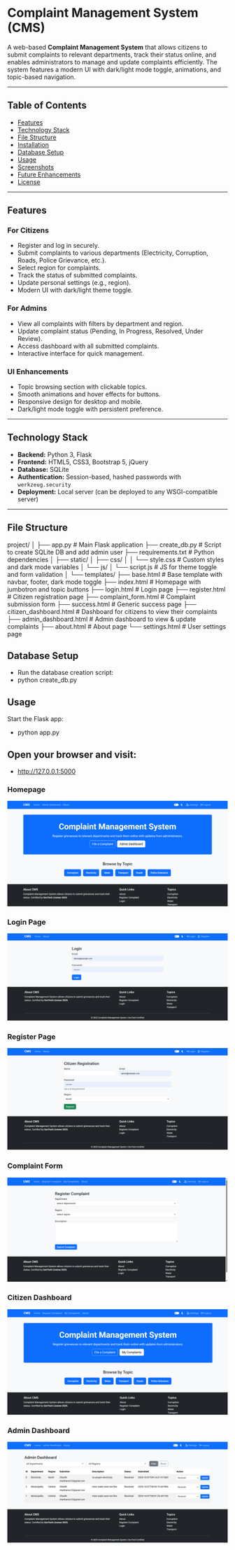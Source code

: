 # Complaint Management System (CMS)

A web-based **Complaint Management System** that allows citizens to submit complaints to relevant departments, track their status online, and enables administrators to manage and update complaints efficiently. The system features a modern UI with dark/light mode toggle, animations, and topic-based navigation.

---

## Table of Contents
- [Features](#features)
- [Technology Stack](#technology-stack)
- [File Structure](#file-structure)
- [Installation](#installation)
- [Database Setup](#database-setup)
- [Usage](#usage)
- [Screenshots](#screenshots)
- [Future Enhancements](#future-enhancements)
- [License](#license)

---

## Features

### For Citizens
- Register and log in securely.
- Submit complaints to various departments (Electricity, Corruption, Roads, Police Grievance, etc.).
- Select region for complaints.
- Track the status of submitted complaints.
- Update personal settings (e.g., region).
- Modern UI with dark/light theme toggle.

### For Admins
- View all complaints with filters by department and region.
- Update complaint status (Pending, In Progress, Resolved, Under Review).
- Access dashboard with all submitted complaints.
- Interactive interface for quick management.

### UI Enhancements
- Topic browsing section with clickable topics.
- Smooth animations and hover effects for buttons.
- Responsive design for desktop and mobile.
- Dark/light mode toggle with persistent preference.

---

## Technology Stack

- **Backend:** Python 3, Flask
- **Frontend:** HTML5, CSS3, Bootstrap 5, jQuery
- **Database:** SQLite
- **Authentication:** Session-based, hashed passwords with `werkzeug.security`
- **Deployment:** Local server (can be deployed to any WSGI-compatible server)

---

## File Structure

project/
│
├── app.py # Main Flask application
├── create_db.py # Script to create SQLite DB and add admin user
├── requirements.txt # Python dependencies
│
├── static/
│ ├── css/
│ │ └── style.css # Custom styles and dark mode variables
│ └── js/
│ └── script.js # JS for theme toggle and form validation
│
└── templates/
├── base.html # Base template with navbar, footer, dark mode toggle
├── index.html # Homepage with jumbotron and topic buttons
├── login.html # Login page
├── register.html # Citizen registration page
├── complaint_form.html # Complaint submission form
├── success.html # Generic success page
├── citizen_dashboard.html # Dashboard for citizens to view their complaints
├── admin_dashboard.html # Admin dashboard to view & update complaints
├── about.html # About page
└── settings.html # User settings page

## Database Setup

- Run the database creation script:
- python create_db.py

## Usage

Start the Flask app:
- python app.py

## Open your browser and visit:
- http://127.0.0.1:5000

### Homepage
![Homepage](screenshots/homepage.png)

### Login Page
![Login](screenshots/login.png)

### Register Page
![Register](screenshots/register.png)

### Complaint Form
![Complaint Form](screenshots/complaint_form.png)

### Citizen Dashboard
![Citizen Dashboard](screenshots/citizen_dashboard.png)

### Admin Dashboard
![Admin Dashboard](screenshots/admin_dashboard.png)

